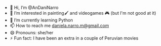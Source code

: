 - 👋 Hi, I’m @AnDaniNarro
- 👀 I’m interested in painting🖌️ and videogames 🎮 (but I'm not good at it)
- 🌱 I’m currently learning Python
- 📫 How to reach me daniela.narro.m@gmail.com
- 😄 Pronouns: she/her
- ⚡ Fun fact: I have been an extra in a couple of Peruvian movies

<!---
AnDaniNarro/AnDaniNarro is a ✨ special ✨ repository because its `README.md` (this file) appears on your GitHub profile.
You can click the Preview link to take a look at your changes.
--->
